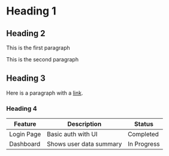 # Heading 1
## Heading 2
This is the first paragraph

This is the second paragraph

## Heading 3
Here is a paragraph with a [link](https://example.com).

### Heading 4
| Feature | Description | Status |
|--------------|------------------------|------------|
| Login Page | Basic auth with UI | Completed |
| Dashboard | Shows user data summary | In Progress |
